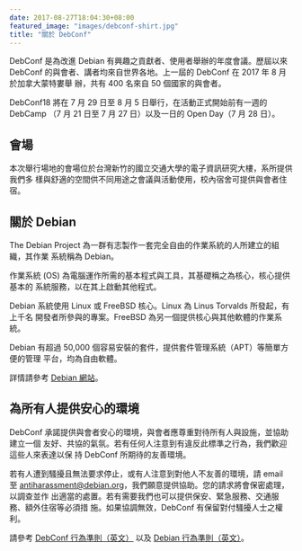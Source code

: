 ```yaml
---
date: 2017-08-27T18:04:30+08:00
featured_image: "images/debconf-shirt.jpg"
title: "關於 DebConf"
---
```


DebConf 是為改進 Debian 有興趣之貢獻者、使用者舉辦的年度會議。歷屆以來 DebConf
的與會者、講者均來自世界各地。上一屆的 DebConf 在 2017 年 8 月於加拿大蒙特婁舉
辦，共有 400 名來自 50 個國家的與會者。

DebConf18 將在 7 月 29 日至 8 月 5 日舉行，在活動正式開始前有一週的 DebCamp
（7 月 21 日至 7 月 27 日）以及一日的 Open Day（7 月 28 日）。

會場
----

本次舉行場地的會場位於台灣新竹的國立交通大學的電子資訊研究大樓，系所提供我們多
樣與舒適的空間供不同用途之會議與活動使用，校內宿舍可提供與會者住宿。

關於 Debian
-----------

The Debian Project 為一群有志製作一套完全自由的作業系統的人所建立的組織，其作業
系統稱為 Debian。

作業系統 (OS) 為電腦運作所需的基本程式與工具，其基礎稱之為核心，核心提供基本的
系統服務，以在其上啟動其他程式。

Debian 系統使用 Linux 或 FreeBSD 核心。Linux 為 Linus Torvalds 所發起，有上千名
開發者所參與的專案。FreeBSD 為另一個提供核心與其他軟體的作業系統。

Debian 有超過 50,000 個容易安裝的套件，提供套件管理系統（APT）等簡單方便的管理
平台，均為自由軟體。

詳情請參考 [Debian 網站](https://debian.org/index.zh-tw.html)。

為所有人提供安心的環境
----------------------

DebConf 承諾提供與會者安心的環境，與會者應尊重對待所有人與設施，並協助建立一個
友好、共協的氣氛。若有任何人注意到有違反此標準之行為，我們歡迎這些人來表達以保
持 DebConf 所期待的友善環境。

若有人遭到騷擾且無法要求停止，或有人注意到對他人不友善的環境，請 email 至
<antiharassment@debian.org>，我們願意提供協助。您的請求將會保密處理，以調查並作
出適當的處置。若有需要我們也可以提供保安、緊急服務、交通服務、額外住宿等必須措
施。如果協調無效，DebConf 有保留對付騷擾人士之權利。

請參考 [DebConf 行為準則（英文）](https://debconf.org/codeofconduct.shtml) 以及
[Debian 行為準則（英文）](https://www.debian.org/code_of_conduct)。
